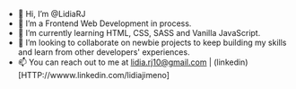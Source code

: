 - 👋 Hi, I’m @LidiaRJ
- 👀 I’m a Frontend Web Development in process.
- 🌱 I’m currently learning HTML, CSS, SASS and Vanilla JavaScript.
- 💞️ I’m looking to collaborate on newbie projects to keep building my skills and learn from other developers' experiences.
- 📫 You can reach out to me at lidia.rj10@gmail.com | (linkedin)[HTTP://wwww.linkedin.com/lidiajimeno]
